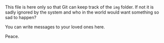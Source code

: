 This file is here only so that Git can keep track of the `img` folder. If not it is sadly ignored by the system and who in the world would want something so sad to happen?

You can write messages to your loved ones here.

Peace.
